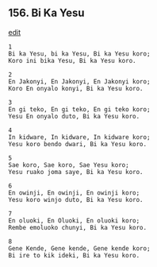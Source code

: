 
## 156.  Bi Ka Yesu
[edit](https://docs.google.com/document/d/1Z9EIdP6n%2DO7EhRktDUzWxx32qm0lCMlH/edit?mode=html)



    1
    Bi ka Yesu, bi ka Yesu, Bi ka Yesu koro; 
    Koro ini bika Yesu, Bi ka Yesu koro.

    2
    En Jakonyi, En Jakonyi, En Jakonyi koro; 
    Koro En onyalo konyi, Bi ka Yesu koro.

    3
    En gi teko, En gi teko, En gi teko koro; 
    Yesu En onyalo duto, Bi ka Yesu koro.

    4
    In kidware, In kidware, In kidware koro; 
    Yesu koro bendo dwari, Bi ka Yesu koro.

    5
    Sae koro, Sae koro, Sae Yesu koro; 
    Yesu ruako joma saye, Bi ka Yesu koro.

    6
    En owinji, En owinji, En owinji koro; 
    Yesu koro winjo duto, Bi ka Yesu koro.

    7
    En oluoki, En Oluoki, En oluoki koro; 
    Rembe emoluoko chunyi, Bi ka Yesu koro.

    8
    Gene Kende, Gene kende, Gene kende koro;
    Bi ire to kik ideki, Bi ka Yesu koro.


